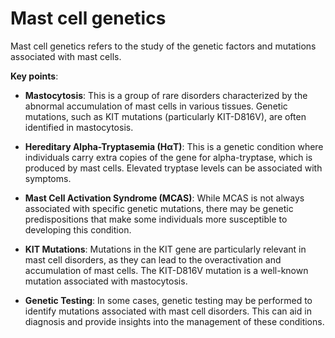 [//]: # (
source: gpt-3 + jph editing
tags: genetics
)

# Mast cell genetics

Mast cell genetics refers to the study of the genetic factors and mutations associated with mast cells.

**Key points**:

* **Mastocytosis**: This is a group of rare disorders characterized by the abnormal accumulation of mast cells in various tissues. Genetic mutations, such as KIT mutations (particularly KIT-D816V), are often identified in mastocytosis.

* **Hereditary Alpha-Tryptasemia (HαT)**: This is a genetic condition where individuals carry extra copies of the gene for alpha-tryptase, which is produced by mast cells. Elevated tryptase levels can be associated with symptoms.

* **Mast Cell Activation Syndrome (MCAS)**: While MCAS is not always associated with specific genetic mutations, there may be genetic predispositions that make some individuals more susceptible to developing this condition.

* **KIT Mutations**: Mutations in the KIT gene are particularly relevant in mast cell disorders, as they can lead to the overactivation and accumulation of mast cells. The KIT-D816V mutation is a well-known mutation associated with mastocytosis.

* **Genetic Testing**: In some cases, genetic testing may be performed to identify mutations associated with mast cell disorders. This can aid in diagnosis and provide insights into the management of these conditions.
